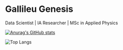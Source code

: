 # Gallileu Genesis
Data Scientist | IA Researcher | MSc in Applied Physics


[![Anurag's GitHub stats](https://github-readme-stats.vercel.app/api?username=gallileugenesis)](https://github.com/gallileugenesis/github-readme-stats)

![Top Langs](https://github-readme-stats.vercel.app/api/top-langs/?username=gallileugenesis&layout=compact)

